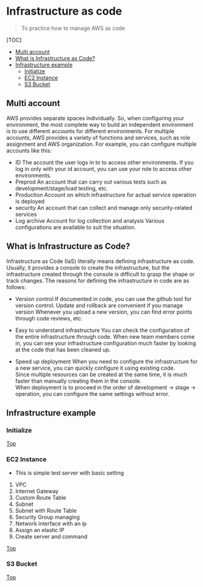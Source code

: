 # Infrastructure as code

> To practice how to manage AWS as code

[TOC]

- [Multi account](#Multi-account)
- [What is Infrastructure as Code?](#What-is-Infrastructure-as-Code?)
- [Infrastructure example](#Infrastructure-example)
  - [Initialize](#Initialize)
  - [EC2 Instance](#https://github.com/jojo-tey/terraform/tree/main/ec2_tester/README.md)
  - [S3 Bucket](#S3-Bucket)


## Multi account

AWS provides separate spaces individually. So, when configuring your environment, the most complete way to build an independent environment is to use different accounts for different environments. For multiple accounts, AWS provides a variety of functions and services, such as role assignment and AWS organization.
For example, you can configure multiple accounts like this:


- ID
The account the user logs in to to access other environments.
If you log in only with your id account, you can use your role to access other environments.
- Preprod
An account that can carry out various tests such as development/stage/load testing, etc.
- Production
Account on which infrastructure for actual service operation is deployed
- security
An account that can collect and manage only security-related services
- Log archive
Account for log collection and analysis
Various configurations are available to suit the situation.



## What is Infrastructure as Code?

Infrastructure as Code (IaS) literally means defining infrastructure as code. Usually, it provides a console to create the infrastructure, but the infrastructure created through the console is difficult to grasp the shape or track changes.
The reasons for defining the infrastructure in code are as follows:

- Version control
If documented in code, you can use the github tool for version control.
Update and rollback are convenient if you manage version
Whenever you upload a new version, you can find error points through code reviews, etc.

- Easy to understand infrastructure
You can check the configuration of the entire infrastructure through code.
When new team members come in, you can see your infrastructure configuration much faster by looking at the code that has been cleaned up.

- Speed up deployment
When you need to configure the infrastructure for a new service, you can quickly configure it using existing code.<br>
Since multiple resources can be created at the same time, it is much faster than manually creating them in the console.<br>
When deployment is to proceed in the order of development -> stage -> operation, you can configure the same settings without error.



## Infrastructure example

### Initialize




[Top](#Infrastructure-as-code)


### EC2 Instance

- This is simple test server with basic setting

1. VPC
2. Internet Gateway
3. Custom Route Table
4. Subnet
5. Subnet with Route Table
6. Security Group managing
7. Network interface with an ip
8. Assign an elastic IP
9. Create server and command

[Top](#Infrastructure-as-code)


### S3 Bucket





[Top](#Infrastructure-as-code)
